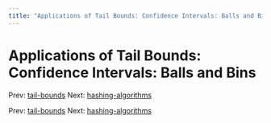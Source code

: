```yaml
---
title: "Applications of Tail Bounds: Confidence Intervals: Balls and Bins"
---
```


# Applications of Tail Bounds: Confidence Intervals: Balls and Bins

Prev: [tail-bounds](tail-bounds.md)
Next: [hashing-algorithms](hashing-algorithms.md)

Prev: [tail-bounds](tail-bounds.md)
Next: [hashing-algorithms](hashing-algorithms.md)
